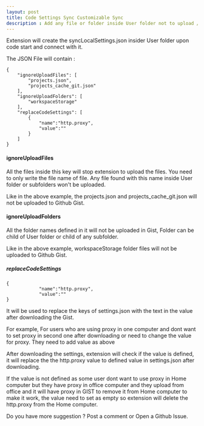 ```yaml
---
layout: post
title: Code Settings Sync Customizable Sync
description : Add any file or folder inside User folder not to upload / download
---
```


Extension will create the syncLocalSettings.json insider User folder upon code start and connect with it.

The JSON File will contain :

```
{
    "ignoreUploadFiles": [
        "projects.json",
        "projects_cache_git.json"
    ],
    "ignoreUploadFolders": [
        "workspaceStorage"
    ],
    "replaceCodeSettings": [
        {
            "name":"http.proxy",
            "value":""
        }
    ]
}
```

#### ignoreUploadFiles

All the files inside this key will stop extension to upload the files. You need to only write the file name of file. Any file found with this name inside User folder or subfolders won't be uploaded.

Like in the above example, the projects.json and projects_cache_git.json will not be uploaded to Github Gist.


#### ignoreUploadFolders

All the folder names defined in it will not be uploaded in Gist, Folder can be child of User folder or child of any subfolder.

Like in the above example, workspaceStorage folder files will not be uploaded to Github Gist.


##### replaceCodeSettings

```
{
            "name":"http.proxy",
            "value":""
}
```

It will be used to replace the keys of settings.json with the text in the value after downloading the Gist.

For example, For users who are using proxy in one computer and dont want to set proxy in second one after downloading or need to change the value for proxy.
They need to add value as above

After downloading the settings, extension will check if the value is defined, it will replace the the http.proxy value to defined value in settings.json after downloading.

If the value is not defined as some user dont want to use proxy in Home computer but they have proxy in office computer and they upload from office and it will have proxy in GIST to remove it from Home computer to make it work, the value need to set as empty so extension will delete the http.proxy from the Home computer.


Do you have more suggestion ? Post a comment or Open a Github Issue.